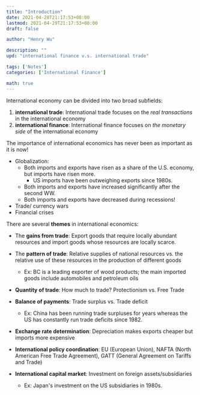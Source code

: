 ```yaml
---
title: "Introduction"
date: 2021-04-28T21:17:53+08:00
lastmod: 2021-04-29T21:17:53+08:00
draft: false

author: "Henry Wu"

description: ""
upd: "international finance v.s. international trade"

tags: ['Notes']
categories: ['International Finance']

math: true
---
```


International economy can be divided into two broad subfields:

1. **international trade**: International trade focuses on the *real transactions* in the international economy
2. **international finance**: International finance focuses on *the monetary side* of the international economy

The importance of international economics has never been as important as it is now!

- Globalization: 
    - Both imports and exports have risen as a share of the U.S. economy, but imports have risen more.
        - US imports have been outweighing exports since 1980s.
    - Both imports and exports have increased significantly after the second WW.
    - Both imports and exports have decreased during recessions!
- Trade/ currency wars
- Financial crises

There are several **themes** in international economics:

- The **gains from trade**: Export goods that require locally abundant resources and import goods whose resources are locally scarce.
- The **pattern of trade**: Relative supplies of national resources vs. the relative use of these resources in the production of different goods
    - Ex: BC is a leading exporter of wood products; the main imported goods include automobiles and petroleum oils
- **Quantity of trade**: How much to trade? Protectionism vs. Free Trade
- **Balance of payments**: Trade surplus vs. Trade deficit

    - Ex: China has been running trade surpluses for years whereas the US has constantly run trade deficits since 1982.
- **Exchange rate determination**: Depreciation makes exports cheaper but imports more expensive
- **International policy coordination**: EU (European Union), NAFTA (North American Free Trade Agreement), GATT (General Agreement on Tariffs and Trade)
- **International capital market**: Investment on foreign assets/subsidiaries
    - Ex: Japan's investment on the US subsidiaries in 1980s.

